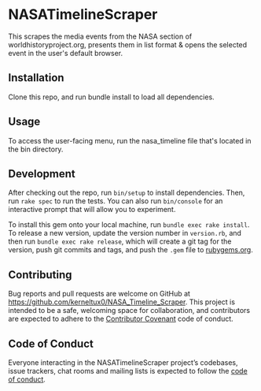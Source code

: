 # NASATimelineScraper

This scrapes the media events from the NASA section of worldhistoryproject.org, presents them in list format & opens the selected event in the user's default browser.

## Installation

Clone this repo, and run bundle install to load all dependencies.

## Usage

To access the user-facing menu, run the nasa_timeline file that's located in the bin directory.

## Development

After checking out the repo, run `bin/setup` to install dependencies. Then, run `rake spec` to run the tests. You can also run `bin/console` for an interactive prompt that will allow you to experiment.

To install this gem onto your local machine, run `bundle exec rake install`. To release a new version, update the version number in `version.rb`, and then run `bundle exec rake release`, which will create a git tag for the version, push git commits and tags, and push the `.gem` file to [rubygems.org](https://rubygems.org).

## Contributing

Bug reports and pull requests are welcome on GitHub at https://github.com/kerneltux0/NASA_Timeline_Scraper. This project is intended to be a safe, welcoming space for collaboration, and contributors are expected to adhere to the [Contributor Covenant](http://contributor-covenant.org) code of conduct.

## Code of Conduct

Everyone interacting in the NASATimelineScraper project’s codebases, issue trackers, chat rooms and mailing lists is expected to follow the [code of conduct](https://github.com/kerneltux0/NASA_Timeline_Scraper/blob/master/CODE_OF_CONDUCT.md).
